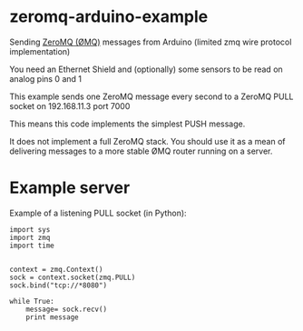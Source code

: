 zeromq-arduino-example
======================

Sending [ZeroMQ (ØMQ)](http://zeromq.org) messages from Arduino (limited zmq wire protocol implementation)

You need an Ethernet Shield and (optionally) some sensors to be read on analog pins 0 and 1

This example sends one ZeroMQ message every second to a ZeroMQ PULL socket on 192.168.11.3 port 7000

This means this code implements the simplest PUSH message.

It does not implement a full ZeroMQ stack. You should use it as a mean of delivering messages to a more stable
ØMQ router running on a server.


Example server
===============

Example of a listening PULL socket (in Python):

    import sys
    import zmq
    import time


    context = zmq.Context()
    sock = context.socket(zmq.PULL)
    sock.bind("tcp://*8080")

    while True:
        message= sock.recv()
        print message
